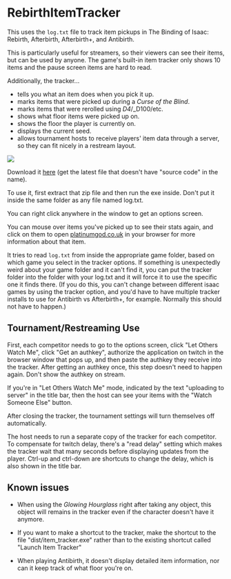 RebirthItemTracker
==================

This uses the `log.txt` file to track item pickups in The Binding of Isaac: Rebirth, Afterbirth, Afterbirth+, and Antibirth.

This is particularly useful for streamers, so their viewers can see their items, but can be used by anyone. The game's
built-in item tracker only shows 10 items and the pause screen items are hard to read. 

Additionally, the tracker...

- tells you what an item does when you pick it up.
- marks items that were picked up during a _Curse of the Blind_.
- marks items that were rerolled using _D4_/_D100/etc.
- shows what floor items were picked up on.
- shows the floor the player is currently on.
- displays the current seed.
- allows tournament hosts to receive players' item data through a server, so they can fit nicely in a restream layout.

![](http://i.imgur.com/zG3eV8V.png)

Download it [here](https://github.com/Hyphen-ated/RebirthItemTracker/releases) (get the latest file that doesn't have "source code" in the name).

To use it, first extract that zip file and then run the exe inside. Don't put it inside the same folder as any file named log.txt.

You can right click anywhere in the window to get an options screen.

You can mouse over items you've picked up to see their stats again, and click on them to open [platinumgod.co.uk](http://platinumgod.co.uk/) in your browser for more information about that item.

It tries to read `log.txt` from inside the appropriate game folder, based on which game you select in the tracker options.
If something is unexpectedly weird about your game folder and it can't find it, you can put the tracker folder into the
folder with your log.txt and it will force it to use the specific one it finds there. (If you do this, you can't change
between different isaac games by using the tracker option, and you'd have to have multiple tracker installs to use for
Antibirth vs Afterbirth+, for example. Normally this should not have to happen.)

## Tournament/Restreaming Use

First, each competitor needs to go to the options screen, click "Let Others Watch Me", click "Get an authkey", authorize the application on twitch in the browser window that pops up, and then paste the authkey they receive into the tracker. After getting an authkey once, this step doesn't need to happen again. Don't show the authkey on stream.

If you're in "Let Others Watch Me" mode, indicated by the text "uploading to server" in the title bar, then the host can see your items with the "Watch Someone Else" button.

After closing the tracker, the tournament settings will turn themselves off automatically.

The host needs to run a separate copy of the tracker for each competitor. To compensate for twitch delay, there's a "read delay" setting which makes the tracker wait that many seconds before displaying updates from the player. Ctrl-up and ctrl-down are shortcuts to change the delay, which is also shown in the title bar.

## Known issues

* When using the _Glowing Hourglass_ right after taking any object, this object will remains in the tracker even if the character doesn't have it anymore.

* If you want to make a shortcut to the tracker, make the shortcut to the file "dist/item_tracker.exe" rather than to the existing shortcut called "Launch Item Tracker"

* When playing Antibirth, it doesn't display detailed item information, nor can it keep track of what floor you're on.
